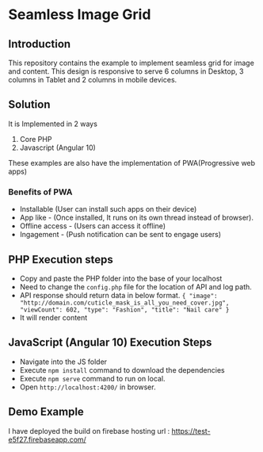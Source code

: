 
# Seamless Image Grid

## Introduction
This repository contains the example to implement seamless grid for image and content. This design is responsive to serve 6 columns in Desktop, 3 columns in Tablet and 2 columns in mobile devices.

## Solution
It is Implemented in 2 ways
 1. Core PHP
 2. Javascript (Angular 10)

These examples are also have the implementation of PWA(Progressive web apps)
### Benefits of PWA
- Installable (User can install such apps on their device) 
- App like - (Once installed, It runs on its own thread instead of browser).
- Offline access - (Users can access it offline)
- Ingagement - (Push notification can be sent to engage users)

## PHP Execution steps
 - Copy and paste the PHP folder into the base of your localhost
 - Need to change the `config.php` file for the location of API and log path.
 - API response should return data in below format.
	`{
	"image": "http://domain.com/cuticle_mask_is_all_you_need_cover.jpg",
"viewCount": 602,
"type": "Fashion",
"title": "Nail care"
 }`
 - It will render content

## JavaScript (Angular 10) Execution Steps
- Navigate into the JS folder
- Execute `npm install` command to download the dependencies
- Execute `npm serve` command to run on local.
- Open `http://localhost:4200/` in browser.

## Demo Example

I have deployed the build on firebase hosting 
url : https://test-e5f27.firebaseapp.com/
